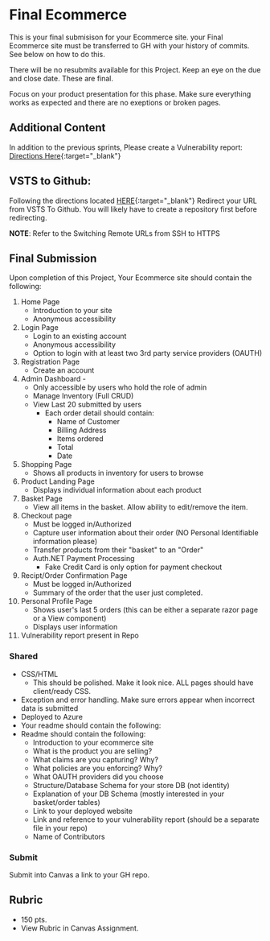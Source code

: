 # Final Ecommerce
This is your final submisison for your Ecommerce site.
your Final Ecommerce site must be transferred to GH with your
history of commits. See below on how to do this.

There will be no resubmits available for this Project. Keep an
eye on the due and close date. These are final. 

Focus on your product presentation for this phase. Make sure
everything works as expected and there are no exeptions
or broken pages. 

## Additional Content

In addition to the previous sprints, Please create a 
Vulnerability report: [Directions Here](https://codefellows.github.io/code-401-dotnet-guide/Curriculum/ECom_Project/VulnerabilityReport){:target="_blank"}


## VSTS to Github:

Following the directions located [HERE](https://help.github.com/articles/changing-a-remote-s-url/){:target="_blank"} Redirect your URL from VSTS To Github.
You will likely have to create a repository first before redirecting. 

**NOTE**: Refer to the Switching Remote URLs from SSH to HTTPS

## Final Submission
Upon completion of this Project, Your Ecommerce site should contain the following:
1. Home Page
   - Introduction to your site
   - Anonymous accessibility
2. Login Page
   - Login to an existing account
   - Anonymous accessibility
   - Option to login with at least two 3rd party service providers (OAUTH)
3. Registration Page
   - Create an account
4. Admin Dashboard - 
   - Only accessible by users who hold the role of admin
   - Manage Inventory (Full CRUD)
   - View Last 20 submitted by users
     - Each order detail should contain:
       - Name of Customer
       - Billing Address
       - Items ordered
       - Total
       - Date
5. Shopping Page
   - Shows all products in inventory for users to browse
6. Product Landing Page
   - Displays individual information about each product
7. Basket Page
   - View all items in the basket. Allow ability to edit/remove the item.
8. Checkout page
   - Must be logged in/Authorized
   - Capture user information about their order (NO Personal Identifiable information please)
   - Transfer products from their "basket" to an "Order"
   - Auth.NET Payment Processing
     - Fake Credit Card is only option for payment checkout
9. Recipt/Order Confirmation Page
   - Must be logged in/Authorized
   - Summary of the order that the user just completed. 
10. Personal Profile Page
    - Shows user's last 5 orders (this can be either a separate razor page or a View component)
    - Displays user information
11. Vulnerability report present in Repo 

### Shared
- CSS/HTML
  - This should be polished. Make it look nice. ALL pages should have client/ready CSS.  
- Exception and error handling. Make sure errors appear when incorrect data is submitted
- Deployed to Azure
- Your readme should contain the following:
- Readme should contain the following:
  - Introduction to your ecommerce site
  - What is the product you are selling?
  - What claims are you capturing? Why?
  - What policies are you enforcing? Why?
  - What OAUTH providers did you choose
  - Structure/Database Schema for your store DB (not identity)
  - Explanation of your DB Schema (mostly interested in your basket/order tables)
  - Link to your deployed website
  - Link and reference to your vulnerability report (should be a separate file in your repo)
  - Name of Contributors
  

### Submit
Submit into Canvas a link to your GH repo. 

## Rubric
- 150 pts. 
- View Rubric in Canvas Assignment. 